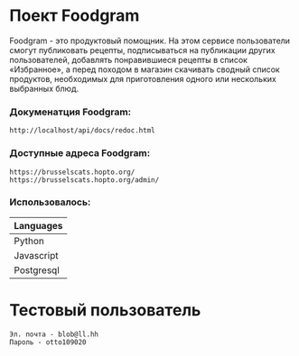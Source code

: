 # Поект Foodgram

Foodgram - это продуктовый помощник. На этом сервисе пользователи смогут публиковать рецепты, подписываться на публикации других пользователей, добавлять понравившиеся рецепты в список «Избранное», а перед походом в магазин скачивать сводный список продуктов, необходимых для приготовления одного или нескольких выбранных блюд.


### Докуменатция Foodgram:

```
http://localhost/api/docs/redoc.html
```

### Доступные адреса Foodgram:
```
https://brusselscats.hopto.org/
https://brusselscats.hopto.org/admin/
```

### Использовалось:

| Languages |
|-----------|
| Python    |
| Javascript|
| Postgresql|

# Тестовый пользователь 
```
Эл. почта - blob@ll.hh
Пароль - otto109020
```